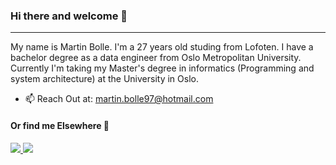 ### Hi there and welcome 👋

***

My name is Martin Bolle. I'm a 27 years old studing from Lofoten. I have a bachelor degree as a data engineer from Oslo Metropolitan University. 
Currently I'm taking my Master's degree in informatics (Programming and system architecture) at the University in Oslo. 

* 📫 Reach Out at: <a href="mailto:martin.bolle97@hotmail.com">martin.bolle97@hotmail.com</a>

#### Or find me Elsewhere 💬
<a href="https://www.linkedin.com/in/martin-bolle/">
    <img src="https://img.shields.io/badge/linkedin-%230077B5.svg?&style=for-the-badge&logo=linkedin&logoColor=white" />
</a>
<a href="https://www.instagram.com/martinbolle/">
    <img src="https://img.shields.io/badge/Instagram-E4405F?style=for-the-badge&logo=instagram&logoColor=white" />
</a>
<!--
<img src="{https://www.linkedin.com/in/martin-bolle/}"/>
Here are some ideas to get you started:

- 🔭 I’m currently working on ...
- 🌱 I’m currently learning ...
- 👯 I’m looking to collaborate on ...
- 🤔 I’m looking for help with ...
- 💬 Ask me about ...
- 📫 How to reach me: ...
- 😄 Pronouns: ...
- ⚡ Fun fact: ...
-->
